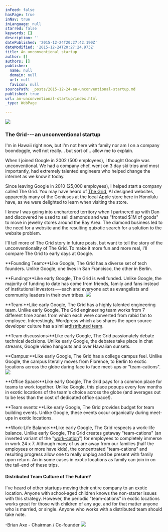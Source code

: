 ```yaml
---
inFeed: false
hasPage: true
inNav: true
inLanguage: null
starred: false
keywords: []
description: ''
datePublished: '2015-12-24T20:27:42.190Z'
dateModified: '2015-12-24T20:27:24.973Z'
title: An unconventional startup
author: []
authors: []
publisher:
  name: null
  domain: null
  url: null
  favicon: null
sourcePath: _posts/2015-12-24-an-unconventional-startup.md
published: true
url: an-unconventional-startup/index.html
_type: WebPage

---
```

![](https://the-grid-user-content.s3-us-west-2.amazonaws.com/a8cc30f2-cd21-4677-bfe5-ce6c74e1d65c.jpg)

### The Grid --- an unconventional startup

I'm in Hawaii right now, but I'm not here with family nor am I on a company boondoggle, well not really... but sort of... allow me to explain.

When I joined Google in 2002 (500 employees), I thought Google was unconventional. We had a company chef, went on 3 day ski trips and most importantly, had extremely talented engineers who helped change the internet as we know it today.

Since leaving Google in 2010 (25,000 employees), I helped start a company called The Grid. You may have heard of [The Grid][0], AI designed websites, apparently many of the Geniuses at the local Apple store here in Honolulu have, as we were delighted to learn when visiting the store.

I knew I was going into unchartered territory when I partnered up with Dan and discovered he used to sell diamonds and was "fronted $1M of goods" to move in jewelry stores around the Bay Area. The diamond business led to the need for a website and the resulting quixotic search for a solution to the website problem.

I'll tell more of The Grid story in future posts, but want to tell the story of the unconventionality of The Grid. To make it more fun and more real, I'll compare The Grid to early days at Google.

**Founding Team:**Like Google, The Grid has a diverse set of tech founders. Unlike Google, one lives in San Francisco, the other in Berlin.

**Funding:**Like early Google, The Grid is well funded. Unlike Google, the majority of funding to date has come from friends, family and fans instead of institutional investors --- each and everyone act as evangelists and community leaders in their own tribes.
![](https://the-grid-user-content.s3-us-west-2.amazonaws.com/b9585c0f-42bf-49e5-8f2c-e33d94eae108.jpg)

**Team:**Like early Google, The Grid has a highly talented engineering team. Unlike early Google, The Grid engineering team works from 7 different time zones from which each were converted from rabid fan to employee. Interestingly, Wordpress which also shares the open source developer culture has a similar[distributed team][1].

**Team discussions:**Like early Google, The Grid passionately debate technical decisions. Unlike early Google, the debates take place in chat streams, Google video hangouts and over Hawaiian sunsets.

**Campus:**Like early Google, The Grid has a college campus feel. Unlike Google, the campus literally moves from Florence, to Berlin to exotic locations across the globe during face to face meet-ups or "team-cations".
![](https://the-grid-user-content.s3-us-west-2.amazonaws.com/c3751ad7-47ab-49e7-9bd5-ab37419329a1.jpg)

**Office Space:**Like early Google, The Grid pays for a common place for teams to work together. Unlike Google, this place popups every few months in exotic locations of the team's choice across the globe (and averages out to be less than the cost of dedicated office space!).

**Team events:**Like early Google, The Grid provides budget for team building events. Unlike Google, these events occur organically during meet-ups in exotic locations.

**Work-Life Balance:**Like early Google, The Grid respects a work-life balance. Unlike early Google, The Grid creates getaway "team-cations" (an inverted variant of the "[work-cation][2]") for employees to completely immerse in work 24 x 7\. Although many of us are away from our families (half the employees or more have kids), the concentrated "team-cations" and resulting progress allow one to really unplug and be present with family upon return. An in some cases in exotic locations as family can join in on the tail-end of these trips.

#### Distributed Team Culture of The Future?

I've heard of other startups moving their entire company to an exotic location. Anyone with school-aged children knows the non-starter issues with this strategy. However, the periodic "team-cations" in exotic locations works great for those with children of any age, and for that matter anyone who is married, or single. Anyone who works with a distributed team should take note.

-Brian Axe  - Chairman / Co-founder
![](https://the-grid-user-content.s3-us-west-2.amazonaws.com/8c2c37b7-c5c8-4ab2-bf94-eb5dbc330ae6.jpg)

[0]: https://thegrid.io/#4
[1]: http://www.xconomy.com/national/2013/09/27/reimagining-work-scott-berkuns-year-without-pants-automattic/
[2]: http://money.cnn.com/2014/11/17/luxury/work-vacation/